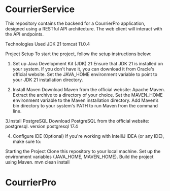 # CourrierService
This repository contains the backend for a CourrierPro application, designed using a RESTful API architecture. The  web client will interact with the API endpoints.

Technologies Used
JDK 21
tomcat 11.0.4

Project Setup
To start the project, follow the setup instructions below:


1. Set up Java Development Kit (JDK) 21
Ensure that JDK 21 is installed on your system. If you don't have it, you can download it from Oracle's official website.
Set the JAVA_HOME environment variable to point to your JDK 21 installation directory.

2. Install Maven
Download Maven from the official website: Apache Maven.
Extract the archive to a directory of your choice.
Set the MAVEN_HOME environment variable to the Maven installation directory.
Add Maven’s bin directory to your system's PATH to run Maven from the command line.

3.Install PostgreSQL
Download PostgreSQL from the official website: postgresql.
version postgresql 17.4

4. Configure IDE (Optional)
If you're working with IntelliJ IDEA (or any IDE), make sure to:

Starting the Project
Clone this repository to your local machine.
Set up the environment variables (JAVA_HOME, MAVEN_HOME).
Build the project using Maven.
mvn clean install
# CourrierPro
